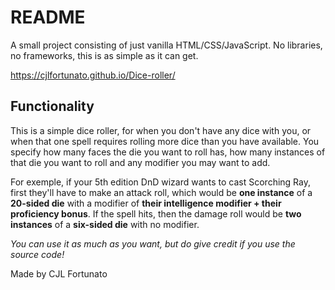 # README

A small project consisting of just vanilla HTML/CSS/JavaScript. No libraries, no frameworks, this is as simple as it can get.

https://cjlfortunato.github.io/Dice-roller/

## Functionality

This is a simple dice roller, for when you don't have any dice with you, or when that one spell requires rolling more dice than you have available. You specify how many faces the die you want to roll has, how many instances of that die you want to roll and any modifier you may want to add.

For exemple, if your 5th edition DnD wizard wants to cast Scorching Ray, first they'll have to make an attack roll, which would be **one instance** of a **20-sided die** with a modifier of **their intelligence modifier + their proficiency bonus**.
If the spell hits, then the damage roll would be **two instances** of a **six-sided die** with no modifier.

*You can use it as much as you want, but do give credit if you use the source code!*

Made by CJL Fortunato

